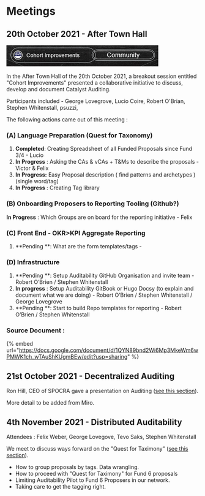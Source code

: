 # Meetings

## 20th October 2021 - After Town Hall

![Cohort Improvements - Community](<../.gitbook/assets/2021-10-26 (14).png>)

In the After Town Hall of the 20th October 2021, a breakout session entitled "Cohort Improvements" presented a collaborative initiative to discuss, develop and document Catalyst Auditing.

Participants included - George Lovegrove, Lucio Coire, Robert O'Brian, Stephen Whitenstall, psuzzi,

The following actions came out of this meeting :

### (A) Language Preparation (Quest for Taxonomy) <a href="docs-internal-guid-1cfd680d-7fff-fd81-7678-dcc4c22463c3" id="docs-internal-guid-1cfd680d-7fff-fd81-7678-dcc4c22463c3"></a>

1. **Completed**: Creating Spreadsheet of all Funded Proposals since Fund 3/4 - Lucio
2. **In Progress** : Asking the CAs & vCAs + T\&Ms to describe the proposals - Victor & Felix
3. **In Progress:** Easy Proposal description ( find patterns and archetypes ) (single word/tag)
4. **In Progress** : Creating Tag library

### (B) Onboarding Proposers to Reporting Tooling (Github?)

**In Progress** : Which Groups are on board for the reporting initiative - Felix

### (C) Front End - OKR>KPI Aggregate Reporting

1. \*\*Pending \*\*: What are the form templates/tags -

### (D) Infrastructure

1. \*\*Pending \*\*: Setup Auditability GitHub Organisation and invite team - Robert O’Brien / Stephen Whitenstall
2. **In progress** : Setup Auditability GitBook or Hugo Docsy (to explain and document what we are doing) - Robert O’Brien / Stephen Whitenstall / George Lovegrove
3. \*\*Pending \*\*: Start to build Repo templates for reporting - Robert O’Brien / Stephen Whitenstall

### Source Document :

{% embed url="https://docs.google.com/document/d/1QYN89bnd2Wi6Mp3MkeWm6wPMWK1ch_wTAuShKUgmBEw/edit?usp=sharing" %}

## 21st October 2021 - Decentralized Auditing

Ron Hill, CEO of SPOCRA gave a presentation on Auditing ([see this section](audit-presentation.md#presentation)).

More detail to be added from Miro.

## 4th November 2021 - Distributed Auditability

Attendees : Felix Weber, George Lovegove, Tevo Saks, Stephen Whitenstall

We meet to discuss ways forward on the "Quest for Taximony" ([see this section](quest-for-taxonomy.md)).

* How to group proposals by tags. Data wrangling.
* How to proceed with "Quest for Taximony" for Fund 6 proposals
* Limiting Auditability Pilot to Fund 6 Proposers in our network.
* Taking care to get the tagging right.

